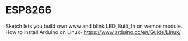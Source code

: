 # ESP8266
Sketch lets you build own www and blink LED_Built_In on wemos module. How to install Arduino on Linux-
https://www.arduino.cc/en/Guide/Linux/

